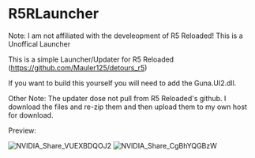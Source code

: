 # R5RLauncher

Note: I am not affiliated with the develeopment of R5 Reloaded! This is a Unoffical Launcher

This is a simple Launcher/Updater for R5 Reloaded (https://github.com/Mauler125/detours_r5)

If you want to build this yourself you will need to add the Guna.UI2.dll.

Other Note: The updater dose not pull from R5 Reloaded's github. I download the files and re-zip them and then upload them to my own host for download.

Preview:

![NVIDIA_Share_VUEXBDQOJ2](https://user-images.githubusercontent.com/18438498/132456563-f7d42782-722c-46a2-9a34-77097ee55221.png)
![NVIDIA_Share_CgBhYQGBzW](https://user-images.githubusercontent.com/18438498/132456567-03490fc3-efff-4172-ac59-0b51bc3679d8.png)



